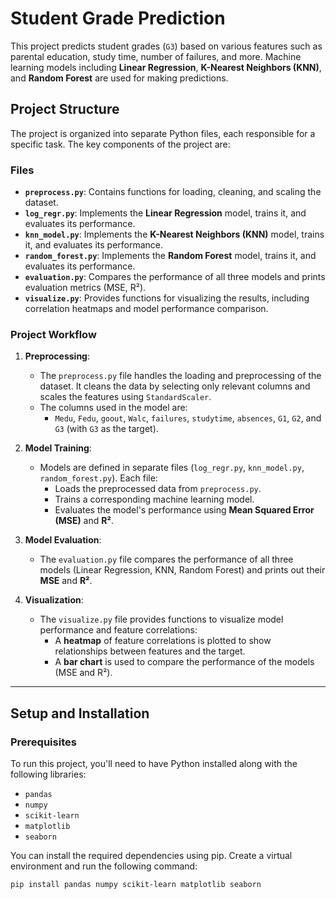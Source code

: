 # Student Grade Prediction

This project predicts student grades (`G3`) based on various features such as parental education, study time, number of failures, and more. Machine learning models including **Linear Regression**, **K-Nearest Neighbors (KNN)**, and **Random Forest** are used for making predictions.

## Project Structure

The project is organized into separate Python files, each responsible for a specific task. The key components of the project are:

### Files

- **`preprocess.py`**: Contains functions for loading, cleaning, and scaling the dataset.
- **`log_regr.py`**: Implements the **Linear Regression** model, trains it, and evaluates its performance.
- **`knn_model.py`**: Implements the **K-Nearest Neighbors (KNN)** model, trains it, and evaluates its performance.
- **`random_forest.py`**: Implements the **Random Forest** model, trains it, and evaluates its performance.
- **`evaluation.py`**: Compares the performance of all three models and prints evaluation metrics (MSE, R²).
- **`visualize.py`**: Provides functions for visualizing the results, including correlation heatmaps and model performance comparison.

### **Project Workflow**

1. **Preprocessing**: 
    - The `preprocess.py` file handles the loading and preprocessing of the dataset. It cleans the data by selecting only relevant columns and scales the features using `StandardScaler`.
    - The columns used in the model are:
        - `Medu`, `Fedu`, `goout`, `Walc`, `failures`, `studytime`, `absences`, `G1`, `G2`, and `G3` (with `G3` as the target).

2. **Model Training**: 
    - Models are defined in separate files (`log_regr.py`, `knn_model.py`, `random_forest.py`). Each file:
        - Loads the preprocessed data from `preprocess.py`.
        - Trains a corresponding machine learning model.
        - Evaluates the model's performance using **Mean Squared Error (MSE)** and **R²**.

3. **Model Evaluation**: 
    - The `evaluation.py` file compares the performance of all three models (Linear Regression, KNN, Random Forest) and prints out their **MSE** and **R²**.

4. **Visualization**: 
    - The `visualize.py` file provides functions to visualize model performance and feature correlations:
        - A **heatmap** of feature correlations is plotted to show relationships between features and the target.
        - A **bar chart** is used to compare the performance of the models (MSE and R²).

---

## Setup and Installation

### Prerequisites

To run this project, you'll need to have Python installed along with the following libraries:

- `pandas`
- `numpy`
- `scikit-learn`
- `matplotlib`
- `seaborn`

You can install the required dependencies using pip. Create a virtual environment and run the following command:

```bash
pip install pandas numpy scikit-learn matplotlib seaborn
